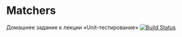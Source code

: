 # Matchers
Домашнее задание к лекции «Unit-тестирование»
[![Build Status](https://ci.appveyor.com/api/projects/status/github/bel-lov/matchers)](https://ci.appveyor.com/api/projects/status/github/bel-lov/matchers)